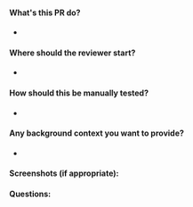 #### What's this PR do?
- 
#### Where should the reviewer start?
- 
#### How should this be manually tested?
- 
#### Any background context you want to provide?
- 
#### Screenshots (if appropriate):
#### Questions:
